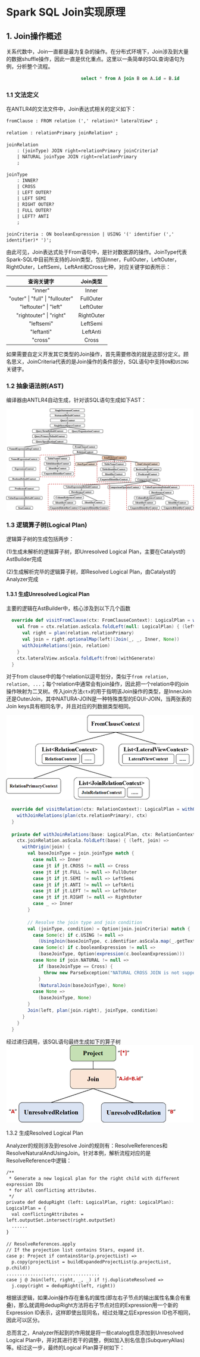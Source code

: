 #                       Spark SQL Join实现原理

## 1. Join操作概述

关系代数中，Join一直都是最为复杂的操作。在分布式环境下，Join涉及到大量的数据shuffle操作，因此一直是优化重点。这里以一条简单的SQL查询语句为例，分析整个流程。

```sql
                            select * from A join B on A.id = B.id
```

### 1.1 文法定义

在ANTLR4的文法文件中，Join表达式相关的定义如下：

```
fromClause : FROM relation (',' relation)* lateralView* ;

relation : relationPrimary joinRelation* ;

joinRelation
    : (joinType) JOIN right=relationPrimary joinCriteria?
    | NATURAL joinType JOIN right=relationPrimary
    ;

joinType
    : INNER?
    | CROSS
    | LEFT OUTER?
    | LEFT SEMI
    | RIGHT OUTER?
    | FULL OUTER?
    | LEFT? ANTI
    ;

joinCriteria : ON booleanExpression | USING '(' identifier (',' identifier)* ')';
```

由此可见，Join表达式处于From语句中，是针对数据源的操作。JoinType代表Spark-SQL中目前所支持的Join类型，包括Inner，FullOuter，LeftOuter，RightOuter，LeftSemi，LeftAnti和Cross七种，对应关键字如表所示：

|              查询关键字               |   Join类型   |
| :------------------------------: | :--------: |
|             "inner"              |   Inner    |
| "outer" \| "full" \| "fullouter" | FullOuter  |
|      "leftouter" \| "left"       | LeftOuter  |
|     "rightouter" \| "right"      | RightOuter |
|            "leftsemi"            |  LeftSemi  |
|            "leftanti"            |  LeftAnti  |
|             "cross"              |   Cross    |

如果需要自定义开发其它类型的Join操作，首先需要修改的就是这部分定义。顾名思义，JoinCriteria代表的是Join操作的条件部分，SQL语句中支持`ON`和`USING`关键字。

### 1.2 抽象语法树(AST)

编译器由ANTLR4自动生成，针对该SQL语句生成如下AST：

![AST](AST.png)

### 1.3 逻辑算子树(Logical Plan)

逻辑算子树的生成包括两步：

(1)生成未解析的逻辑算子树，即Unresolved Logical Plan，主要在Catalyst的AstBuilder完成

(2)生成解析完毕的逻辑算子树，即Resolved Logical Plan，由Catalyst的Analyzer完成

#### 1.3.1 生成Unresolved Logical Plan

主要的逻辑在AstBuilder中，核心涉及到以下几个函数

```scala
  override def visitFromClause(ctx: FromClauseContext): LogicalPlan = withOrigin(ctx) {
    val from = ctx.relation.asScala.foldLeft(null: LogicalPlan) { (left, relation) =>
      val right = plan(relation.relationPrimary)
      val join = right.optionalMap(left)(Join(_, _, Inner, None))
      withJoinRelations(join, relation)
    }
    ctx.lateralView.asScala.foldLeft(from)(withGenerate)
  }
```

对于from clause中的每个relation以逗号划分，类似于`from relation, relation, ...`；每个relation中通常会有join操作，因此把一个relation中的join操作映射为二叉树。传入join方法`ctx`的用于指明该Join操作的类型，是InnerJoin还是OuterJoin，其中NATURA-JOIN是一种特殊类型的EQUI-JOIN，当两张表的Join keys具有相同名字，并且对应的列数据类型相同。

![From](From.png)



```scala
  override def visitRelation(ctx: RelationContext): LogicalPlan = withOrigin(ctx) {
    withJoinRelations(plan(ctx.relationPrimary), ctx)
  }

  private def withJoinRelations(base: LogicalPlan, ctx: RelationContext): LogicalPlan = {
    ctx.joinRelation.asScala.foldLeft(base) { (left, join) =>
      withOrigin(join) {
        val baseJoinType = join.joinType match {
          case null => Inner
          case jt if jt.CROSS != null => Cross
          case jt if jt.FULL != null => FullOuter
          case jt if jt.SEMI != null => LeftSemi
          case jt if jt.ANTI != null => LeftAnti
          case jt if jt.LEFT != null => LeftOuter
          case jt if jt.RIGHT != null => RightOuter
          case _ => Inner
        }

        // Resolve the join type and join condition
        val (joinType, condition) = Option(join.joinCriteria) match {
          case Some(c) if c.USING != null =>
            (UsingJoin(baseJoinType, c.identifier.asScala.map(_.getText)), None)
          case Some(c) if c.booleanExpression != null =>
            (baseJoinType, Option(expression(c.booleanExpression)))
          case None if join.NATURAL != null =>
            if (baseJoinType == Cross) {
              throw new ParseException("NATURAL CROSS JOIN is not supported", ctx)
            }
            (NaturalJoin(baseJoinType), None)
          case None =>
            (baseJoinType, None)
        }
        Join(left, plan(join.right), joinType, condition)
      }
    }
  }
```
经过递归调用，该SQL语句最终生成如下的算子树
![unresolved](unresolved.png)

1.3.2 生成Resolved Logical Plan

Analyzer的规则涉及到resolve Join的规则有：ResolveReferences和ResolveNaturalAndUsingJoin。针对本例，解析流程对应的是ResolveReference中逻辑：

    /**
     * Generate a new logical plan for the right child with different expression IDs
     * for all conflicting attributes.
     */
    private def dedupRight (left: LogicalPlan, right: LogicalPlan): LogicalPlan = {
      val conflictingAttributes = left.outputSet.intersect(right.outputSet)
      ......
    }
    
    // ResolveReferences.apply
    // If the projection list contains Stars, expand it.
    case p: Project if containsStar(p.projectList) =>
      p.copy(projectList = buildExpandedProjectList(p.projectList, p.child))
    ...................................
    case j @ Join(left, right, _, _) if !j.duplicateResolved =>
      j.copy(right = dedupRight(left, right))

根据该逻辑，如果Join操作存在重名的属性(即左右子节点的输出属性名集合有重叠)，那么就调用dedupRight方法将右子节点对应的Expression用一个新的Expression ID表示，这样即使出现同名，经过处理之后Expression ID也不相同，因此可以区分。

总而言之，Analyzer所起到的作用就是将一些catalog信息添加到Unresolved Logical Plan中，并对其进行若干的调整，例如加入别名信息(SubqueryAlias)等。经过这一步，最终的Logical Plan算子树如下：











